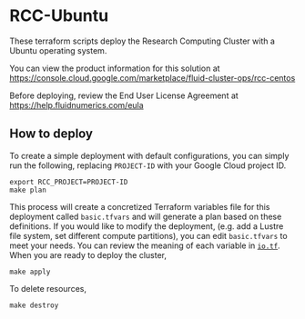 # RCC-Ubuntu

These terraform scripts deploy the Research Computing Cluster with a Ubuntu operating system.

You can view the product information for this solution at https://console.cloud.google.com/marketplace/fluid-cluster-ops/rcc-centos

Before deploying, review the End User License Agreement at https://help.fluidnumerics.com/eula

## How to deploy

To create a simple deployment with default configurations, you can simply run the following, replacing `PROJECT-ID` with your Google Cloud project ID.
```
export RCC_PROJECT=PROJECT-ID
make plan
```

This process will create a concretized Terraform variables file for this deployment called `basic.tfvars` and will generate a plan based on these definitions. If you would like to modify the deployment, (e.g. add a Lustre file system, set different compute partitions), you can edit `basic.tfvars` to meet your needs. You can review the meaning of each variable in [`io.tf`](./io.tf). When you are ready to deploy the cluster,
```
make apply
```

To delete resources,
```
make destroy
```
